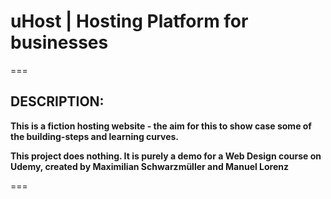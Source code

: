 # uHost | Hosting Platform for businesses

===

## DESCRIPTION:

**This is a fiction hosting website - the aim for this to show case some of the building-steps and learning curves.**

**This project does nothing. It is purely a demo for a Web Design course on Udemy, created by Maximilian Schwarzmüller and Manuel Lorenz**

===
